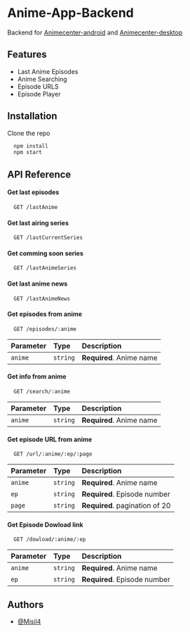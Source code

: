 #  Anime-App-Backend


Backend for [Animecenter-android](https://github.com/Misil4/animecenter-android) and [Animecenter-desktop](https://github.com/Misil4/animecenter-desktop)


## Features

- Last Anime Episodes
- Anime Searching
- Episode URLS
- Episode Player


## Installation

Clone the repo

```bash
  npm install 
  npm start
```
    
## API Reference

#### Get last episodes

```http
  GET /lastAnime
```
#### Get last airing series

```http
  GET /lastCurrentSeries
```
#### Get comming soon series

```http
  GET /lastAnimeSeries
```

#### Get last anime news

```http
  GET /lastAnimeNews
```

#### Get episodes from anime

```http
  GET /episodes/:anime
```

| Parameter | Type     | Description                |
| :-------- | :------- | :------------------------- |
| `anime` | `string` | **Required**. Anime name |

#### Get info from anime

```http
  GET /search/:anime
```

| Parameter | Type     | Description                |
| :-------- | :------- | :------------------------- |
| `anime` | `string` | **Required**. Anime name |

#### Get episode URL from anime

```http
  GET /url/:anime/:ep/:page
```

| Parameter | Type     | Description                |
| :-------- | :------- | :------------------------- |
| `anime` | `string` | **Required**. Anime name |
| `ep` | `string` | **Required**. Episode number |
| `page` | `string` | **Required**. pagination of 20 |

#### Get Episode Dowload link

```http
  GET /dowload/:anime/:ep
```

| Parameter | Type     | Description                |
| :-------- | :------- | :------------------------- |
| `anime` | `string` | **Required**. Anime name |
| `ep` | `string` | **Required**. Episode number |



## Authors

- [@Misil4](https://github.com/Misil4)

